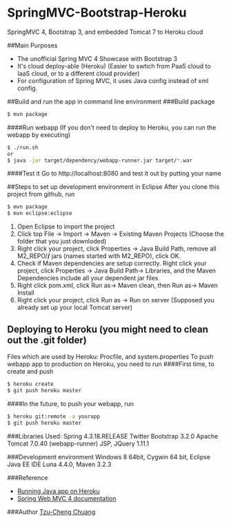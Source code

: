SpringMVC-Bootstrap-Heroku
==========================

SpringMVC 4, Bootstrap 3, and embedded Tomcat 7 to Heroku cloud

##Main Purposes
 - The unofficial Spring MVC 4 Showcase with Bootstrap 3
 - It's cloud deploy-able (Heroku) (Easier to swtich from PaaS cloud to IaaS cloud, or to a different cloud provider)
 - For configuration of Spring MVC, it uses Java config instead of xml config.

##Build and run the app in command line environment
###Build package
```sh
$ mvn package
```
####Run  webapp (If you don't need to deploy to Heroku, you can run the webapp by executing)
```sh
$ ./run.sh
or
$ java -jar target/dependency/webapp-runner.jar target/*.war
```
####Test it
Go to http://localhost:8080 and test it out by putting your name

##Steps to set up development environment in Eclipse
After you clone this project from github, run 
```sh
$ mvn package
$ mvn eclipse:eclipse
```
1. Open Eclipse to import the project
2. Click top File -> Import -> Maven -> Existing Maven Projects (Choose the folder that you just downloded)
3. Right click your project, click Properties -> Java Build Path, remove all M2_REPO/******/****** jars (names started with M2_REPO), click OK.
4. Check if Maven dependencies are setup correctly. Right click your project, click Properties -> Java Build Path-> Libraries, and the Maven Dependencies include all your dependent jar files 
5. Right click pom.xml, click Run as-> Maven clean, then Run as-> Maven Install
6. Right click your project, click Run as -> Run on server (Supposed you already set up your local Tomcat server)

## Deploying to Heroku (you might need to clean out the .git folder)
Files which are used by Heroku: Procfile, and system.properties 
To push webapp app to production on Heroku, you need to run 
####First time, to create and push
```sh
$ heroku create
$ git push heroku master
```
####In the future, to push your webapp, run
```sh
$ heroku git:remote -a yourapp
$ git push heroku master
```
###Libraries Used:
Spring 4.3.18.RELEASE
Twitter Bootstrap 3.2.0
Apache Tomcat 7.0.40 (webapp-runner)
JSP, JQuery 1.11.1

###Development environment
Windows 8 64bit, Cygwin 64 bit, Eclipse Java EE IDE Luna 4.4.0, Maven 3.2.3 

###Reference
- [Running Java app on Heroku](https://devcenter.heroku.com/categories/java)
- [Spring Web MVC 4 documentation](http://docs.spring.io/spring/docs/current/spring-framework-reference/html/mvc.html)

###Author
[Tzu-Cheng Chuang](http://chuangtc.com)